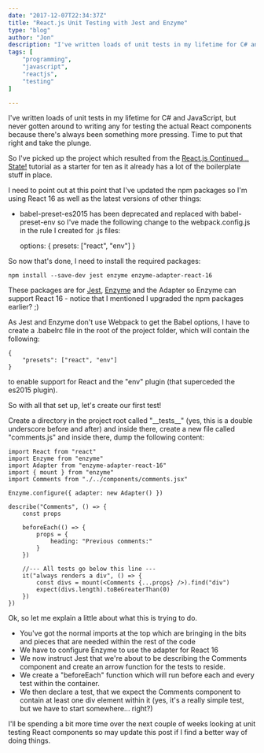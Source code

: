 ```yaml
---
date: "2017-12-07T22:34:37Z"
title: "React.js Unit Testing with Jest and Enzyme"
type: "blog"
author: "Jon"
description: "I've written loads of unit tests in my lifetime for C# and JavaScript, but never gotten around to writing any for testing the actual React components because there's always been something more pressing. Time to put that right and take the plunge."
tags: [
    "programming",
    "javascript",
    "reactjs",
    "testing"
]

---
```


I've written loads of unit tests in my lifetime for C# and JavaScript, but never gotten around to writing any for testing the actual React components because there's always been something more pressing. Time to put that right and take the plunge.

So I've picked up the project which resulted from the [React.js Continued... State!](/blog/post/2017/reactjsstate/) tutorial as a starter for ten as it already has a lot of the boilerplate stuff in place.

I need to point out at this point that I've updated the npm packages so I'm using React 16 as well as the latest versions of other things:
 * babel-preset-es2015 has been deprecated and replaced with babel-preset-env so I've made the following change to the webpack.config.js in the rule I created for .js files:

    options: {
        presets: ["react", "env"]
    }

So now that's done, I need to install the required packages:

    npm install --save-dev jest enzyme enzyme-adapter-react-16

These packages are for [Jest](https://facebook.github.io/jest/), [Enzyme](https://github.com/airbnb/enzyme) and the Adapter so Enzyme can support React 16 - notice that I mentioned I upgraded the npm packages earlier? ;)

As Jest and Enzyme don't use Webpack to get the Babel options, I have to create a .babelrc file in the root of the project folder, which will contain the following:

    {
        "presets": ["react", "env"]
    }

to enable support for React and the "env" plugin (that superceded the es2015 plugin).

So with all that set up, let's create our first test!

Create a directory in the project root called "\_\_tests\_\_" (yes, this is a double underscore before and after) and inside there, create a new file called "comments.js" and inside there, dump the following content:

    import React from "react"
    import Enzyme from "enzyme"
    import Adapter from "enzyme-adapter-react-16"
    import { mount } from "enzyme"
    import Comments from "./../components/comments.jsx"

    Enzyme.configure({ adapter: new Adapter() })

    describe("Comments", () => {
        const props

        beforeEach(() => {
            props = {
                heading: "Previous comments:"
            }
        })

        //--- All tests go below this line ---
        it("always renders a div", () => {
            const divs = mount(<Comments {...props} />).find("div")
            expect(divs.length).toBeGreaterThan(0)
        })
    })

Ok, so let me explain a little about what this is trying to do.

 * You've got the normal imports at the top which are bringing in the bits and pieces that are needed within the rest of the code
 * We have to configure Enzyme to use the adapter for React 16
 * We now instruct Jest that we're about to be describing the Comments component and create an arrow function for the tests to reside.
 * We create a "beforeEach" function which will run before each and every test within the container.
 * We then declare a test, that we expect the Comments component to contain at least one div element within it (yes, it's a really simple test, but we have to start somewhere... right?)

I'll be spending a bit more time over the next couple of weeks looking at unit testing React components so may update this post if I find a better way of doing things.
